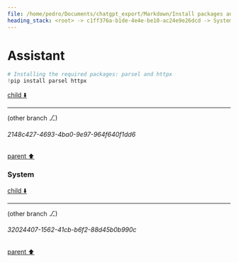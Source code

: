 ```yaml
---
file: /home/pedro/Documents/chatgpt_export/Markdown/Install packages and fetch data.md
heading_stack: <root> -> c1ff376a-b1de-4e4e-be10-ac24e9e26dcd -> System -> 23d672ad-afa9-4580-b523-3e1da45c3c14 -> System -> aaa24da6-99b7-4a01-a243-ce1654961a53 -> User -> 50bed3b9-cb7c-46d1-9747-9d73a68ad334 -> Assistant -> fda82536-4eb5-4a1b-b22b-5459ea57fb64 -> System -> 64302fdf-40c7-4542-bd77-ce21f0ea36e9 -> Assistant
---
```

# Assistant

```python
# Installing the required packages: parsel and httpx
!pip install parsel httpx
```

[child ⬇️](#2148c427-4693-4ba0-9e97-964f640f1dd6)

---

(other branch ⎇)
###### 2148c427-4693-4ba0-9e97-964f640f1dd6
[parent ⬆️](#64302fdf-40c7-4542-bd77-ce21f0ea36e9)
### System

[child ⬇️](#32024407-1562-41cb-b6f2-88d45b0b990c)

---

(other branch ⎇)
###### 32024407-1562-41cb-b6f2-88d45b0b990c
[parent ⬆️](#2148c427-4693-4ba0-9e97-964f640f1dd6)
